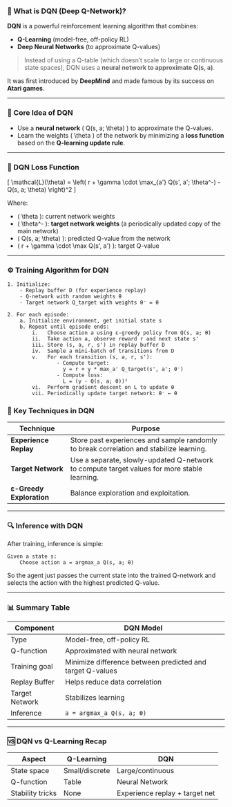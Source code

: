 ### 🧠 What is **DQN (Deep Q-Network)?**

**DQN** is a powerful reinforcement learning algorithm that combines:
- **Q-Learning** (model-free, off-policy RL)
- **Deep Neural Networks** (to approximate Q-values)

> Instead of using a Q-table (which doesn’t scale to large or continuous state spaces), DQN uses a **neural network to approximate Q(s, a)**.

It was first introduced by **DeepMind** and made famous by its success on **Atari games**.

---

### 📐 Core Idea of DQN

- Use a **neural network** \( Q(s, a; \theta) \) to approximate the Q-values.
- Learn the weights \( \theta \) of the network by minimizing a **loss function** based on the **Q-learning update rule**.

---

### 🧮 DQN Loss Function

\[
\mathcal{L}(\theta) = \left( r + \gamma \cdot \max_{a'} Q(s', a'; \theta^-) - Q(s, a; \theta) \right)^2
\]

Where:
- \( \theta \): current network weights
- \( \theta^- \): **target network weights** (a periodically updated copy of the main network)
- \( Q(s, a; \theta) \): predicted Q-value from the network
- \( r + \gamma \cdot \max Q(s', a') \): target Q-value

---

### ⚙️ Training Algorithm for DQN

```text
1. Initialize:
    - Replay buffer D (for experience replay)
    - Q-network with random weights θ
    - Target network Q_target with weights θ⁻ = θ

2. For each episode:
    a. Initialize environment, get initial state s
    b. Repeat until episode ends:
        i.   Choose action a using ε-greedy policy from Q(s, a; θ)
        ii.  Take action a, observe reward r and next state s'
        iii. Store (s, a, r, s') in replay buffer D
        iv.  Sample a mini-batch of transitions from D
        v.   For each transition (s, a, r, s'):
                - Compute target: 
                  y = r + γ * max_a' Q_target(s', a'; θ⁻)
                - Compute loss: 
                  L = (y - Q(s, a; θ))²
        vi.  Perform gradient descent on L to update θ
        vii. Periodically update target network: θ⁻ ← θ
```

### 🧠 Key Techniques in DQN

| Technique              | Purpose |
|------------------------|--------|
| **Experience Replay**  | Store past experiences and sample randomly to break correlation and stabilize learning. |
| **Target Network**     | Use a separate, slowly-updated Q-network to compute target values for more stable learning. |
| **ε-Greedy Exploration** | Balance exploration and exploitation. |

---

### 🔍 Inference with DQN

After training, inference is simple:

```text
Given a state s:
    Choose action a = argmax_a Q(s, a; θ)
```

So the agent just passes the current state into the trained Q-network and selects the action with the highest predicted Q-value.

---

### 📊 Summary Table

| Component               | DQN Model |
|------------------------|------------------------------|
| Type                   | Model-free, off-policy RL |
| Q-function             | Approximated with neural network |
| Training goal          | Minimize difference between predicted and target Q-values |
| Replay Buffer          | Helps reduce data correlation |
| Target Network         | Stabilizes learning |
| Inference              | `a = argmax_a Q(s, a; θ)` |

---

### 🆚 DQN vs Q-Learning Recap

| Aspect            | Q-Learning         | DQN                         |
|-------------------|-------------------|-----------------------------|
| State space       | Small/discrete     | Large/continuous            |
| Q-function        | Table              | Neural Network              |
| Stability tricks  | None               | Experience replay + target net |
